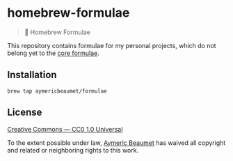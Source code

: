 # homebrew-formulae

> :beer: Homebrew Formulae

This repository contains formulae for my personal projects, which do not belong
yet to the [core formulae](https://github.com/Homebrew/homebrew-core).

## Installation

```
brew tap aymericbeaumet/formulae
```

## License

[Creative Commons — CC0 1.0 Universal](http://creativecommons.org/publicdomain/zero/1.0)

To the extent possible under law, [Aymeric Beaumet](https://aymericbeaumet.com)
has waived all copyright and related or neighboring rights to this work.
